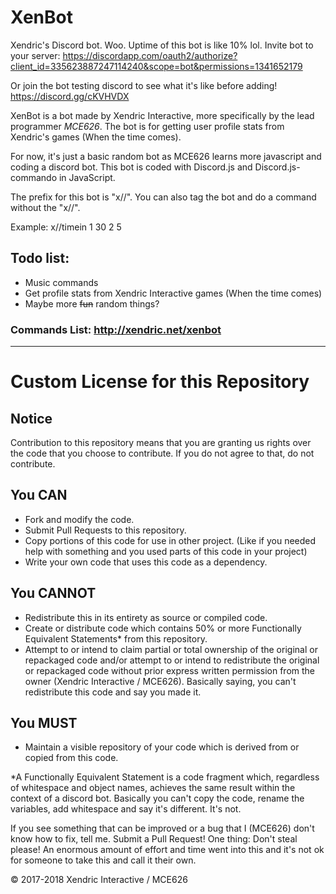 # XenBot
Xendric's Discord bot. Woo. Uptime of this bot is like 10% lol. Invite bot to your server: https://discordapp.com/oauth2/authorize?client_id=335623887247114240&scope=bot&permissions=1341652179

Or join the bot testing discord to see what it's like before adding! https://discord.gg/cKVHVDX

XenBot is a bot made by Xendric Interactive, more specifically by the lead programmer *MCE626*. The bot is for getting user profile stats from Xendric's games (When the time comes).

For now, it's just a basic random bot as MCE626 learns more javascript and coding a discord bot. This bot is coded with Discord.js and Discord.js-commando in JavaScript.

The prefix for this bot is "x//". You can also tag the bot and do a command without the "x//".

Example: x//timein 1 30 2 5

## Todo list:
- Music commands
- Get profile stats from Xendric Interactive games (When the time comes)
- Maybe more ~~fun~~ random things?

### Commands List: http://xendric.net/xenbot

------
# Custom License for this Repository
## Notice
Contribution to this repository means that you are granting us rights over the code that you choose to contribute. If you do not agree to that, do not contribute.

## You CAN
- Fork and modify the code.
- Submit Pull Requests to this repository.
- Copy portions of this code for use in other project. (Like if you needed help with something and you used parts of this code in your project)
- Write your own code that uses this code as a dependency.

## You CANNOT
- Redistribute this in its entirety as source or compiled code.
- Create or distribute code which contains 50% or more Functionally Equivalent Statements* from this repository.
- Attempt to or intend to claim partial or total ownership of the original or repackaged code and/or attempt to or intend to redistribute the original or repackaged code without prior express written permission from the owner (Xendric Interactive / MCE626). Basically saying, you can't redistribute this code and say you made it.

## You MUST
- Maintain a visible repository of your code which is derived from or copied from this code.

*A Functionally Equivalent Statement is a code fragment which, regardless of whitespace and object names, achieves the same result within the context of a discord bot. Basically you can't copy the code, rename the variables, add whitespace and say it's different. It's not.

If you see something that can be improved or a bug that I (MCE626) don't know how to fix, tell me. Submit a Pull Request! One thing: Don't steal please! An enormous amount of effort and time went into this and it's not ok for someone to take this and call it their own.

© 2017-2018 Xendric Interactive / MCE626
